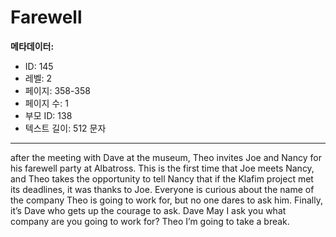 # Farewell

**메타데이터:**
- ID: 145
- 레벨: 2
- 페이지: 358-358
- 페이지 수: 1
- 부모 ID: 138
- 텍스트 길이: 512 문자

---

after the meeting with Dave at the museum, Theo invites Joe and Nancy for his
farewell party at Albatross. This is the first time that Joe meets Nancy, and Theo takes the
opportunity to tell Nancy that if the Klafim project met its deadlines, it was thanks to Joe.
Everyone is curious about the name of the company Theo is going to work for, but no one
dares to ask him. Finally, it’s Dave who gets up the courage to ask.
Dave May I ask you what company are you going to work for?
Theo I’m going to take a break.
